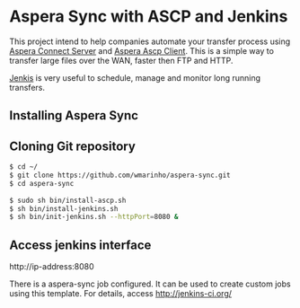 # Aspera Sync with ASCP and Jenkins

This project intend to help companies automate your transfer process using [Aspera Connect Server](http://asperasoft.com/) and [Aspera Ascp Client](http://downloads.asperasoft.com/en/downloads/50). This is a simple way to transfer large files over the WAN, faster then FTP and HTTP.

[Jenkis](https://jenkins-ci.org/) is very useful to schedule, manage and monitor long running transfers.

Installing Aspera Sync
--

## Cloning Git repository

```sh
$ cd ~/
$ git clone https://github.com/wmarinho/aspera-sync.git
$ cd aspera-sync
  
$ sudo sh bin/install-ascp.sh
$ sh bin/install-jenkins.sh
$ sh bin/init-jenkins.sh --httpPort=8080 &
```
## Access jenkins interface

http://ip-address:8080

There is a aspera-sync job configured. It can be used to create custom jobs using this template. For details, access http://jenkins-ci.org/
